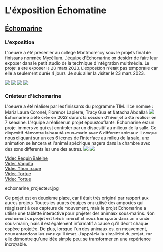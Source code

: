 
<h1>L'éxposition Échomatine </h1>

<h2><a href="https://tim-montmorency.com/2023/projets/Echomarine/docs/web/index.html">Échomarine</a></h2>
<h3>L'exposition</h3>

L'oeuvre a été présenter au college Montmorency sous le projets final de finissans nommée Mycélium. L'équipe d'Échomarine on desider de faire leur exposer dans le petit studio de la technique d'intégration multimédia. Le projet a été exposer le 20 mars 2023. L'exposition n'était pas temporaire car elle a seulement durée 4 jours. Je suis aller la visiter le 23 mars 2023. 

<img src="Photo/mycelium_demo2.png">
<img src="Photo/mycelium_demo.png">
<img src="Photo/echomarine_moi_devant.png">
<img src="Photo/echomarine_moi_interieur.png">

<h3>Créateur d'échomarine</h3>
L'oeuvre a été réaliser par les finissants du programme TIM. Il ce nomme : Maria Laura Coronel, Florence Lapierre, Tracy Gua et Natacha Abdallah
<img src="Photo/echomarine_equipe.png">
Échomarine a été crée en 2023 durant la session d'hiver et a été realiser en 7 semaine. L'équipe a réaliser un projet époustouflante. Échomarine est un projet immersive qui est controler par un dispositif au milieux de la salle. Ce dispositif démontre la beauté sous-marin avec 6 different animaux. Lorsque nous cliquant sur un des 6 icones de l'interface au milieu de la sale, une animation se lancera et l'animal spécifique nagera dans la chambre avec des sons differents les une des autres. 

<img src="Photo/echomarine_intro_ipad.png">
<img src="Photo/echomarine_intro.png">

<a href="https://youtube.com/shorts/hIgY-hvJ7kY?feature=share">Video Requin Baleine</a>
<br>
<a href="https://youtube.com/shorts/hIgY-hvJ7kY?feature=share">Video Vaquita</a>
<br>
<a href="https://youtube.com/shorts/_dUlRNu5DHw?feature=share">Video Thon rouge</a>
<br>
<a href="https://youtube.com/shorts/91YEsIDqBII?feature=share">Video Tortue</a>
<br>
<a href="https://youtube.com/shorts/qtSZ7votvLQ?feature=share">Video Tortue</a>
<br>

echomarine_projecteur.jpg


Ce projet est en deuxième place, car il était très original par rapport aux autres projets. Toutes les autres équipes ont utilisé des ampoules qui réagissent à des capteurs de mouvement, mais le projet Echomarine a utilisé une tablette interactive pour projeter des animaux sous-marins. Non seulement ce projet est très immersif et nous transporte dans un monde sous-marin, mais il est également informatif à cause qu'il décrit chaque espèce projetée. De plus, lorsque l'un des animaux est en mouvement, nous entendons les sons qu'il émet. J'apprécie la simplicité du projet, car elle démontre qu'une idée simple peut se transformer en une expérience incroyable.
